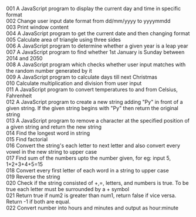 001 A JavaScript program to display the current day and time in specific format <br/>
002 Change user input date format from dd/mm/yyyy to yyyymmdd <br/>
003 Print window content <br/>
004 A JavaScript program to get the current date and then changing format <br/>
005 Calculate area of triangle using three sides <br/>
006 A JavaScript program to determine whether a given year is a leap year <br/>
007 A JavaScript program to find whether 1st January is Sunday between 2014 and 2050 <br/>
008 A JavaScript program which checks whether user input matches with the random number generated by it <br/>
009 A JavaScript program to calculate days till next Christmas <br/>
010 Calculate multiplication and division from user input <br/>
011 A JavaScript program to convert temperatures to and from Celsius, Fahrenheit <br/>
012 A JavaScript program to create a new string adding "Py" in front of a given string. If the given string begins with "Py" then return the original string <br/>
013 A JavaScript program to remove a character at the specified position of a given string and return the new string <br/>
014 Find the longest word in string<br/>
015 Find factorial</br>
016 Convert the string's each letter to next letter and also convert every vowel in the new string to upper case<br/>
017 Find sum of the numbers upto the number given, for eg: input 5, 1+2+3+4+5=15 <br/>
018 Convert every first letter of each word in a string to upper case<br/>
019 Reverse the string<br/>
020 Check if the string consisted of +,=, letters, and numbers is true. To be true each letter must be surrounded by a + symbol<br/>
021 Return true if num2 is greater than num1, return false if vice versa. Return -1 if both are equal.<br/>
022 Convert number into hours and minutes and output as hour:minute